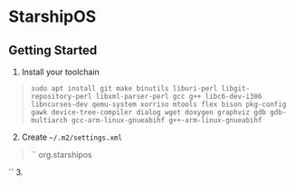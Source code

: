 # StarshipOS #
## Getting Started ##
1. Install your toolchain
> `sudo apt install git make binutils liburi-perl libgit-repository-perl libxml-parser-perl gcc g++ libc6-dev-i386 libncurses-dev qemu-system xorriso mtools flex bison pkg-config gawk device-tree-compiler dialog wget doxygen graphviz gdb gdb-multiarch gcc-arm-linux-gnueabihf g++-arm-linux-gnueabihf`
2. Create `~/.m2/settings.xml`
> ``<settings>
    <pluginGroups>
        <pluginGroup>org.starshipos</pluginGroup>
    </pluginGroups>
</settings>
``
3.